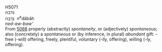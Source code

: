 <body>
  <p>H5071<br>  נדבה  <br> נְדָבָה  ‎  n<sup>e</sup>dâbâh  <br><i>ned-aw-baw‘ </i><br>From <a href="h5068.htm">5068</a>  properly (abstractly) <i>spontaneity</i>, or (adjectively) <i>spontaneous</i>; also (concretely) a <i>spontaneous</i> or (by inference, in plural) <i>abundant</i> gift: - free (-will) offering, freely, plentiful, voluntary (-ily, offering), willing (-ly, offering).<br></p>
 </body>